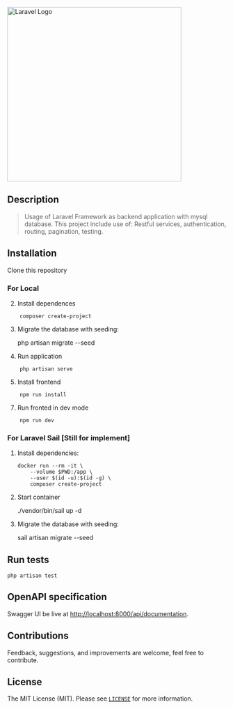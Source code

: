 <p align="left"><a href="https://laravel.com" target="_blank"><img src="https://raw.githubusercontent.com/laravel/art/master/logo-lockup/5%20SVG/2%20CMYK/1%20Full%20Color/laravel-logolockup-cmyk-red.svg" width="400" alt="Laravel Logo"></a></p>


## Description

> Usage of Laravel Framework as backend application with mysql database. This project include use of: Restful services, authentication, routing, pagination, testing.

## Installation 

Clone this repository

### For Local

2) Install dependences 
```
    composer create-project 
```

3) Migrate the database with seeding:

    php artisan migrate --seed

4) Run application
```
    php artisan serve
```

5) Install frontend
```
    npm run install
```
7) Run fronted in dev mode
```
    npm run dev
```


### For Laravel Sail [Still for implement]
1) Install dependencies:

    ```
    docker run --rm -it \
        --volume $PWD:/app \
        --user $(id -u):$(id -g) \
        composer create-project
    ```

2) Start container

    ./vendor/bin/sail up -d

3) Migrate the database with seeding:

    sail artisan migrate --seed

## Run tests

    php artisan test


## OpenAPI specification 

Swagger UI be live at [http://localhost:8000/api/documentation](http://localhost:8000/api/documentation).


## Contributions

Feedback, suggestions, and improvements are welcome, feel free to contribute.


## License

The MIT License (MIT). Please see [`LICENSE`](./LICENSE) for more information.
